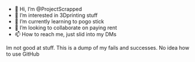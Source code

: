- 👋 Hi, I’m @ProjectScrapped
- 👀 I’m interested in 3Dprinting stuff
- 🌱 I’m currently learning to pogo stick
- 💞️ I’m looking to collaborate on paying rent
- 📫 How to reach me, just slid into my DMs

<!---
ProjectScrapped/ProjectScrapped is a ✨ special ✨ repository because its `README.md` (this file) appears on your GitHub profile.
You can click the Preview link to take a look at your changes.
--->
Im not good at stuff. This is a dump of my fails and successes.
No idea how to use GitHub
